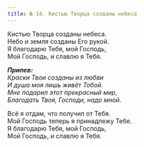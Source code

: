 ```yaml
---
title: № 14. Кистью Творца созданы небеса
---
```


Кистью Творца созданы небеса.  
Небо и земля созданы Его рукой.  
Я благодарю Тебя, мой Господь,  
Мой Господь, и славлю я Тебя. 

*__Припев:__  
Краски Твои созданы из любви  
И душа моя лишь живёт Тобой.  
Мне подарил этот прекрасный мир,  
Благодать Твоя, Господи, надо мной.* 

Всё я отдам, что получил от Тебя.   
Мой Господь теперь я принадлежу Тебе.  
Я благодарю Тебя, мой Господь,  
Мой Господь, и славлю я Тебя.
